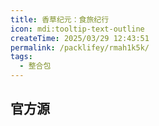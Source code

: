 ```yaml
---
title: 香草纪元：食旅纪行
icon: mdi:tooltip-text-outline
createTime: 2025/03/29 12:43:51
permalink: /packlifey/rmah1k5k/
tags:
  - 整合包
---
```


## 官方源

  


